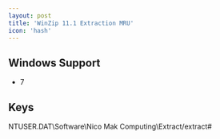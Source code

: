 ```yaml
---
layout: post
title: 'WinZip 11.1 Extraction MRU'
icon: 'hash'
---
```


## Windows Support

- 7



## Keys

NTUSER.DAT\Software\Nico Mak Computing\Extract/extract#

